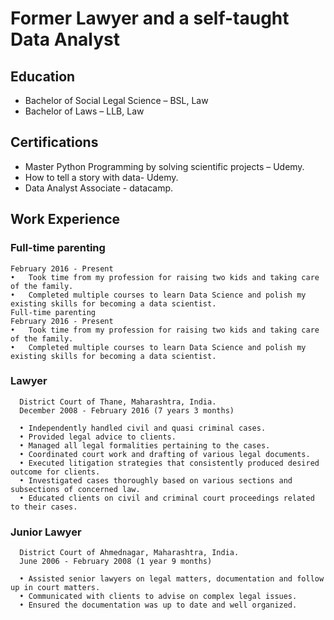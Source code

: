 # Former Lawyer and a self-taught Data Analyst

## Education
* Bachelor of Social Legal Science – BSL, Law
* Bachelor of Laws – LLB, Law

## Certifications
* Master Python Programming by solving scientific projects – Udemy.
* How to tell a story with data- Udemy.
* Data Analyst Associate - datacamp.

## Work Experience
### Full-time parenting
    February 2016 - Present
    •	Took time from my profession for raising two kids and taking care of the family.
    •	Completed multiple courses to learn Data Science and polish my existing skills for becoming a data scientist.
    Full-time parenting
    February 2016 - Present
    •	Took time from my profession for raising two kids and taking care of the family.
    •	Completed multiple courses to learn Data Science and polish my existing skills for becoming a data scientist.

### Lawyer
      District Court of Thane, Maharashtra, India.
      December 2008 - February 2016 (7 years 3 months)
    
      •	Independently handled civil and quasi criminal cases.
      •	Provided legal advice to clients.
      •	Managed all legal formalities pertaining to the cases.
      •	Coordinated court work and drafting of various legal documents.
      •	Executed litigation strategies that consistently produced desired outcome for clients.
      •	Investigated cases thoroughly based on various sections and subsections of concerned law.
      •	Educated clients on civil and criminal court proceedings related to their cases.

### Junior Lawyer
      District Court of Ahmednagar, Maharashtra, India.
      June 2006 - February 2008 (1 year 9 months)
      
      •	Assisted senior lawyers on legal matters, documentation and follow up in court matters.
      •	Communicated with clients to advise on complex legal issues.
      •	Ensured the documentation was up to date and well organized.


